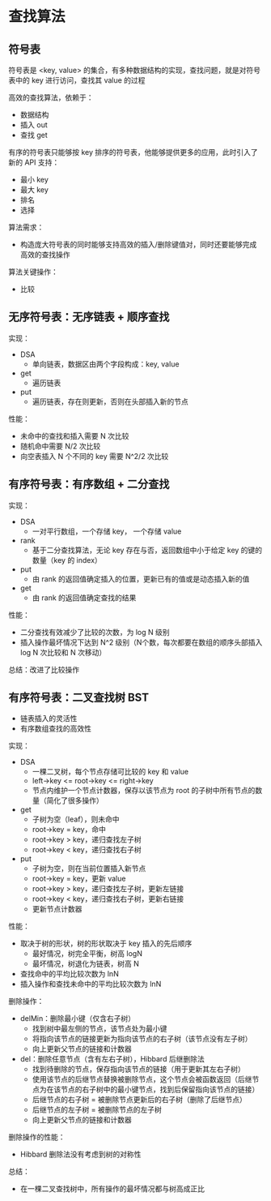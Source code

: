 # 查找算法

## 符号表

符号表是 <key, value> 的集合，有多种数据结构的实现，查找问题，就是对符号表中的 key 进行访问，查找其 value 的过程

高效的查找算法，依赖于：

- 数据结构
- 插入 out
- 查找 get

有序的符号表只能够按 key 排序的符号表，他能够提供更多的应用，此时引入了新的 API 支持：

- 最小 key
- 最大 key
- 排名
- 选择

算法需求：

- 构造庞大符号表的同时能够支持高效的插入/删除键值对，同时还要能够完成高效的查找操作

算法关键操作：

- 比较

## 无序符号表：无序链表 + 顺序查找

实现：

- DSA
  - 单向链表，数据区由两个字段构成：key, value
- get 
  - 遍历链表
- put
  - 遍历链表，存在则更新，否则在头部插入新的节点

性能：

- 未命中的查找和插入需要 N 次比较
- 随机命中需要 N/2 次比较
- 向空表插入 N 个不同的 key 需要 N^2/2 次比较

## 有序符号表：有序数组 + 二分查找

实现：

- DSA
  - 一对平行数组，一个存储 key， 一个存储 value
- rank
  - 基于二分查找算法，无论 key 存在与否，返回数组中小于给定 key 的键的数量（key 的 index）
- put
  - 由 rank 的返回值确定插入的位置，更新已有的值或是动态插入新的值
- get
  - 由 rank 的返回值确定查找的结果

性能：

- 二分查找有效减少了比较的次数，为 log N 级别
- 插入操作最坏情况下达到 N^2 级别（N个数，每次都要在数组的顺序头部插入 log N 次比较和 N 次移动）

总结：改进了比较操作

## 有序符号表：二叉查找树 BST

- 链表插入的灵活性
- 有序数组查找的高效性

实现：

- DSA
  - 一棵二叉树，每个节点存储可比较的 key 和 value
  - left->key <= root->key <= right->key
  - 节点内维护一个节点计数器，保存以该节点为 root 的子树中所有节点的数量（简化了很多操作）
- get
  - 子树为空（leaf），则未命中
  - root->key = key，命中
  - root->key > key，递归查找左子树
  - root->key < key，递归查找右子树
- put
  - 子树为空，则在当前位置插入新节点
  - root->key = key，更新 value
  - root->key > key，递归查找左子树，更新左链接
  - root->key < key，递归查找右子树，更新右链接
  - 更新节点计数器

性能：

- 取决于树的形状，树的形状取决于 key 插入的先后顺序
  - 最好情况，树完全平衡，树高 logN
  - 最坏情况，树退化为链表，树高 N
- 查找命中的平均比较次数为 lnN
- 插入操作和查找未命中的平均比较次数为 lnN

删除操作：

- delMin：删除最小键（仅含右子树）
  - 找到树中最左侧的节点，该节点处为最小键
  - 将指向该节点的链接更新为指向该节点的右子树（该节点没有左子树）
  - 向上更新父节点的链接和计数器
- del：删除任意节点（含有左右子树），Hibbard 后继删除法 
  - 找到待删除的节点，保存指向该节点的链接（用于更新其左右子树）
  - 使用该节点的后继节点替换被删除节点，这个节点会被函数返回（后继节点为在该节点的右子树中的最小键节点，找到后保留指向该节点的链接）
  - 后继节点的右子树 = 被删除节点更新后的右子树（删除了后继节点）
  - 后继节点的左子树 = 被删除节点的左子树
  - 向上更新父节点的链接和计数器

删除操作的性能：

- Hibbard 删除法没有考虑到树的对称性

总结：

- 在一棵二叉查找树中，所有操作的最坏情况都与树高成正比